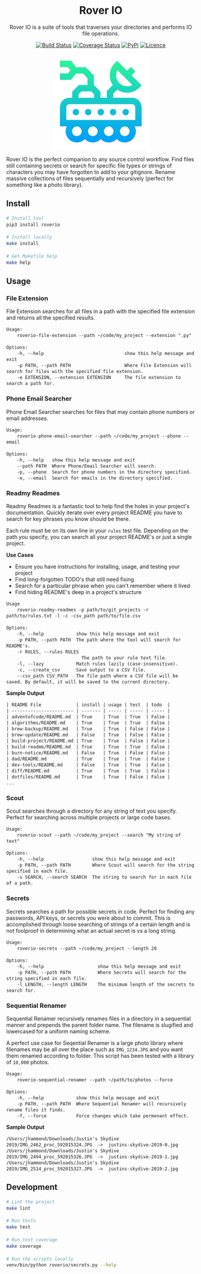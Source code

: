 <div align="center">

# Rover IO

Rover IO is a suite of tools that traverses your directories and performs IO file operations.

[![Build Status](https://github.com/Justintime50/roverio/workflows/build/badge.svg)](https://github.com/Justintime50/roverio/actions)
[![Coverage Status](https://coveralls.io/repos/github/Justintime50/roverio/badge.svg?branch=main)](https://coveralls.io/github/Justintime50/roverio?branch=main)
[![PyPi](https://img.shields.io/pypi/v/roverio)](https://pypi.org/project/roverio/)
[![Licence](https://img.shields.io/github/license/justintime50/roverio)](LICENSE)

<img src="https://raw.githubusercontent.com/justintime50/assets/main/src/roverio/showcase.png" alt="Showcase">

</div>

Rover IO is the perfect companion to any source control workflow. Find files still containing secrets or search for specific file types or strings of characters you may have forgotten to add to your gitignore. Rename massive collections of files sequentially and recursively (perfect for something like a photo library).

## Install

```bash
# Install tool
pip3 install roverio

# Install locally
make install

# Get Makefile help
make help
```

## Usage

### File Extension

File Extension searches for all files in a path with the specified file extension and returns all the specified results.

```
Usage:
    roverio-file-extension --path ~/code/my_project --extension ".py"

Options:
    -h, --help                              show this help message and exit
    -p PATH, --path PATH                    Where File Extension will search for files with the specified file extension.
    -e EXTENSION, --extension EXTENSION     The file extension to search a path for.
```

### Phone Email Searcher

Phone Email Searcher searches for files that may contain phone numbers or email addresses.

```
Usage:
    roverio-phone-email-searcher --path ~/code/my_project --phone --email

Options:
    -h, --help   show this help message and exit
    --path PATH  Where Phone/Email Searcher will search.
    -p, --phone  Search for phone numbers in the directory specified.
    -e, --email  Search for emails in the directory specified.
```

### Readmy Readmes

Readmy Readmes is a fantastic tool to help find the holes in your project's documentation. Quickly iterate over every project README you have to search for key phrases you know should be there. 

Each rule must be on its own line in your `rules` test file. Depending on the path you specify, you can search all your project README's or just a single project.

**Use Cases**
* Ensure you have instructions for installing, usage, and testing your project
* Find long-forgotten TODO's that still need fixing
* Search for a particular phrase when you can't remember where it lived
* Find hiding README's deep in a project's structure

```
Usage
    roverio-readmy-readmes -p path/to/git_projects -r path/to/rules.txt -l -c -csv_path path/to/file.csv

Options:
    -h, --help            show this help message and exit
    -p PATH, --path PATH  The path where the tool will search for README's.
    -r RULES, --rules RULES
                            The path to your rule text file.
    -l, --lazy            Match rules lazily (case-insensitive).
    -c, --create_csv      Save output to a CSV file.
    --csv_path CSV_PATH   The file path where a CSV file will be saved. By default, it will be saved to the current directory.
```

**Sample Output**

```
| README File             | install | usage | test  | todo  |
| ----------------------- | ------- | ----- | ----- | ----- |
| adventofcode/README.md  | True    | True  | True  | False |
| algorithms/README.md    | True    | True  | True  | False |
| brew-backup/README.md   | True    | True  | False | False |
| brew-update/README.md   | False   | True  | False | False |
| build-project/README.md | True    | True  | False | False |
| build-readme/README.md  | True    | True  | True  | False |
| burn-notice/README.md   | False   | True  | False | False |
| dad/README.md           | True    | True  | True  | False |
| dev-tools/README.md     | False   | True  | True  | False |
| diff/README.md          | True    | True  | True  | False |
| dotfiles/README.md      | True    | True  | False | False |
...
```

### Scout

Scout searches through a directory for any string of text you specify. Perfect for searching across multiple projects or large code bases.

```
Usage:
    roverio-scout --path ~/code/my_project --search "My string of text"

Options:
    -h, --help                  show this help message and exit
    -p PATH, --path PATH        Where Scout will search for the string specified in each file.
    -s SEARCH, --search SEARCH  The string to search for in each file of a path.
```

### Secrets

Secrets searches a path for possible secrets in code. Perfect for finding any passwords, API keys, or secrets you were about to commit. This is accomplished through loose searching of strings of a certain length and is not foolproof in determining what an actual secret is vs a long string.

```
Usage:
    roverio-secrets --path ~/code/my_project --length 20

Options:
    -h, --help                    show this help message and exit
    -p PATH, --path PATH          Where Secrets will search for the string specified in each file.
    -l LENGTH, --length LENGTH    The minimum length of the secrets to search for.
```

### Sequential Renamer

Sequential Renamer recursively renames files in a directory in a sequential manner and prepends the parent folder name. The filename is slugified and lowercased for a uniform naming scheme.

A perfect use case for Seqential Renamer is a large photo library where filenames may be all over the place such as `IMG_1234.JPG` and you want them renamed according to folder. This script has been tested with a library of `10,000` photos.

```
Usage:
    roverio-sequential-renamer --path ~/path/to/photos --force

Options:
    -h, --help            show this help message and exit
    -p PATH, --path PATH  Where Sequential Renamer will recursively rename files it finds.
    -f, --force           Force changes which take permenant effect.
```

**Sample Output**

```
/Users/jhammond/Downloads/Justin's Skydive 2019/IMG_2462_proc_592015324.JPG  ->  justins-skydive-2019-0.jpg
/Users/jhammond/Downloads/Justin's Skydive 2019/IMG_2494_proc_592015326.JPG  ->  justins-skydive-2019-1.jpg
/Users/jhammond/Downloads/Justin's Skydive 2019/IMG_2514_proc_592015327.JPG  ->  justins-skydive-2019-2.jpg
```

## Development

```bash
# Lint the project
make lint

# Run tests
make test

# Run test coverage
make coverage

# Run the scripts locally
venv/bin/python roverio/secrets.py --help
```
